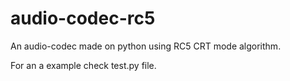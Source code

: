 # audio-codec-rc5
An audio-codec made on python using RC5 CRT mode algorithm.

For an a example check test.py file.
